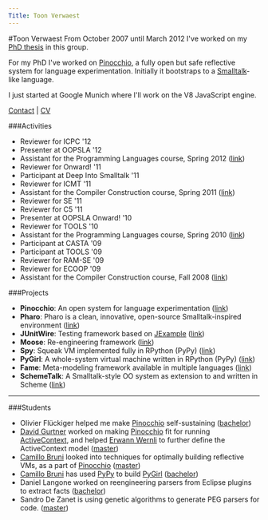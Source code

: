 ```yaml
---
Title: Toon Verwaest
---
```

#Toon Verwaest
From October 2007 until March 2012 I've worked on my [PhD thesis](/scgbib?query=Verw12a&display=abstract) in this group.

For my PhD I've worked on [Pinocchio](%base_url%/research/pinocchio), a fully open but safe reflective system for language experimentation. Initially it bootstraps to a [Smalltalk](http://www.pharo-project.org)-like language.

I just started at Google Munich where I'll work on the V8 JavaScript engine.

[Contact](%base_url%/staff/toonverwaest/contact) | [CV](%base_url%/staff/toonverwaest/cv)

###Activities


-  Reviewer for ICPC '12
-  Presenter at OOPSLA '12
-  Assistant for the Programming Languages course, Spring 2012 ([link](%base_url%/teaching/pl))
-  Reviewer for Onward! '11
-  Participant at Deep Into Smalltalk '11
-  Reviewer for ICMT '11
-  Assistant for the Compiler Construction course, Spring 2011 ([link](%base_url%/teaching/archive/cc2011))
-  Reviewer for SE '11
-  Reviewer for C5 '11
-  Presenter at OOPSLA Onward! '10
-  Reviewer for TOOLS '10
-  Assistant for the Programming Languages course, Spring 2010 ([link](%base_url%/teaching/pl))
-  Participant at CASTA '09
-  Participant at TOOLS '09
-  Reviewer for RAM-SE '09
-  Reviewer for ECOOP '09
-  Assistant for the Compiler Construction course, Fall 2008 ([link](%base_url%/teaching/archive/cc2011))

###Projects

-  <b>Pinocchio</b>: An open system for language experimentation ([link](%base_url%/research/pinocchio))
-  <b>Pharo</b>: Pharo is a clean, innovative, open-source Smalltalk-inspired environment ([link](http://www.pharo-project.org/))
-  <b>JUnitWire</b>: Testing framework based on [JExample](%base_url%/research/jexample) ([link](%base_url%/wiki/projects/archive/junitwire))
-  <b>Moose</b>: Re-engineering framework ([link](http://moose.unibe.ch))
-  <b>Spy</b>: Squeak VM implemented fully in RPython (PyPy) ([link](%base_url%/wiki/projects/archive/spy))
-  <b>PyGirl</b>: A whole-system virtual machine written in RPython (PyPy) ([link](%base_url%/wiki/projects/archive/pygirl))
-  <b>Fame</b>: Meta-modeling framework available in multiple languages ([link](%base_url%/wiki/projects/archive/fame))
-  <b>SchemeTalk</b>: A Smalltalk-style OO system as extension to and written in Scheme ([link](%base_url%/research/schemetalk))

---
###Students


-  Olivier Flückiger helped me make [Pinocchio](%base_url%/research/pinocchio) self-sustaining ([bachelor](%assets_url%/archive/projects/Flue11a.pdf))
-  [David Gurtner](%base_url%/wiki/alumni/DavidGurtner) worked on making [Pinocchio](%base_url%/research/pinocchio) fit for running [ActiveContext](%base_url%/research/ActiveContext), and helped [Erwann Wernli](%base_url%/staff/ewernli) to further define the ActiveContext model ([master](%assets_url%/archive/masters/Gurt11a.pdf))
-  [Camillo Bruni](%base_url%/wiki/alumni/camillobruni) looked into techniques for optimally building reflective VMs, as a part of [Pinocchio](%base_url%/research/pinocchio) ([master](%assets_url%/archive/masters/Brun11a.pdf))
-  [Camillo Bruni](%base_url%/wiki/alumni/camillobruni) has used [PyPy](http://codespeak.net/pypy/dist/pypy/doc/) to build [PyGirl](%base_url%/wiki/projects/archive/pygirl) ([bachelor](%assets_url%/archive/projects/Brun09b.pdf))
-  Daniel Langone worked on reengineering parsers from Eclipse plugins to extract facts ([bachelor](%assets_url%/archive/projects/Lang09a.pdf))
-  Sandro De Zanet is using genetic algorithms to generate PEG parsers for code. ([master](%assets_url%/archive/masters/DeZa09a.pdf))
